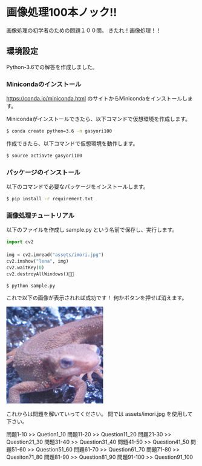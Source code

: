 # 画像処理100本ノック!!

画像処理の初学者のための問題１００問。
きたれ！画像処理！！

## 環境設定

Python-3.6での解答を作成しました。

### Minicondaのインストール

https://conda.io/miniconda.html
のサイトからMinicondaをインストールします。

Minicondaがインストールできたら、以下コマンドで仮想環境を作成します。

```bash
$ conda create python=3.6 -n gasyori100
```

作成できたら、以下コマンドで仮想環境を動作します。

```bash
$ source actiavte gasyori100
```

### パッケージのインストール

以下のコマンドで必要なパッケージをインストールします。


```bash
$ pip install -r requirement.txt
```

### 画像処理チュートリアル

以下のファイルを作成し sample.py という名前で保存し、実行します。

```python
import cv2

img = cv2.imread("assets/imori.jpg")
cv2.imshow("lena", img)
cv2.waitKey(0)
cv2.destroyAllWindows()
```

```bash
$ python sample.py
```

これで以下の画像が表示されれば成功です！
何かボタンを押せば消えます。


![](assets/imori.jpg)


これからは問題を解いていってください。
問では assets/imori.jpg を使用して下さい。

問題1-10  >> Quetion1_10
問題11-20 >> Question11_20
問題21-30 >> Question21_30
問題31-40 >> Question31_40
問題41-50 >> Question41_50
問題51-60 >> Question51_60
問題61-70 >> Question61_70
問題71-80 >> Quesiton71_80
問題81-90 >> Question81_90
問題91-100 >> Question91_100

